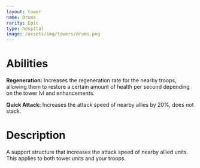 ```yaml
---
layout: tower
name: Drums
rarity: Epic
type: hospital
image: /assets/img/towers/drums.png
---
```


# Abilities

**Regeneration:** Increases the regeneration rate for the nearby troops, allowing them to restore a certain amount of health per second depending on the tower lvl and enhancements.

**Quick Attack:** Increases the attack speed of nearby allies by 20%, does not stack.

# Description

A support structure that increases the attack speed of nearby allied units. This applies to both tower units and your troops.
